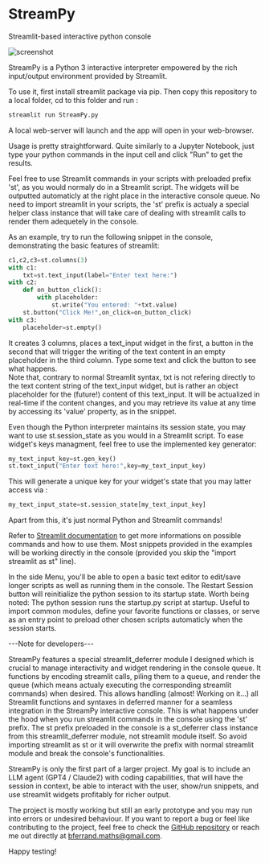 # StreamPy
Streamlit-based interactive python console

![screenshot](https://github.com/B4PT0R/StreamPy/assets/139615657/de7ca127-367a-4084-9166-51bc2ef035b5)


StreamPy is a Python 3 interactive interpreter empowered by the rich input/output environment provided by Streamlit.

To use it, first install streamlit package via pip. Then copy this repository to a local folder, cd to this folder and run :
```bash
streamlit run StreamPy.py 
```
A local web-server will launch and the app will open in your web-browser.

Usage is pretty straightforward. Quite similarly to a Jupyter Notebook, just type your python commands in the input cell and click "Run" to get the results.

Feel free to use Streamlit commands in your scripts with preloaded prefix 'st', as you would normaly do in a Streamlit script. 
The widgets will be outputted automaticly at the right place in the interactive console queue.
No need to import streamlit in your scripts, the 'st' prefix is actualy a special helper class instance that will take care of dealing with streamlit calls to render them adequetely in the console.

As an example, try to run the following snippet in the console, demonstrating the basic features of streamlit:
```python
c1,c2,c3=st.columns(3)
with c1:
    txt=st.text_input(label="Enter text here:")
with c2:
    def on_button_click():
        with placeholder:
            st.write("You entered: "+txt.value)
    st.button("Click Me!",on_click=on_button_click)
with c3:
    placeholder=st.empty()
```
It creates 3 columns, places a text_input widget in the first, a button in the second that will trigger the writing of the text content in an empty placeholder in the third column.
Type some text and click the button to see what happens.               
Note that, contrary to normal Streamlit syntax, txt is not refering directly to the text content string of the text_input widget, but is rather an object placeholder for the (future!) content of this text_input. It will be actualized in real-time if the content changes, and you may retrieve its value at any time by accessing its 'value' property, as in the snippet.

Even though the Python interpreter maintains its session state, you may want to use st.session_state as you would in a Streamlit script.
To ease widget's keys managment, feel free to use the implemented key generator:
```python
my_text_input_key=st.gen_key()
st.text_input("Enter text here:",key=my_text_input_key)
``` 
This will generate a unique key for your widget's state that you may latter access via :
```python
my_text_input_state=st.session_state[my_text_input_key]
``` 
Apart from this, it's just normal Python and Streamlit commands!

Refer to [Streamlit documentation](https://docs.streamlit.io/library/api-reference) to get more informations on possible commands and how to use them. Most snippets provided in the examples will be working directly in the console (provided you skip the "import streamlit as st" line).

In the side Menu, you'll be able to open a basic text editor to edit/save longer scripts as well as running them in the console.
The Restart Session button will reinitialize the python session to its startup state. 
Worth being noted: The python session runs the startup.py script at startup. Useful to import common modules, define your favorite functions or classes, or serve as an entry point to preload other chosen scripts automaticly when the session starts.

---Note for developers---

StreamPy features a special streamlit_deferrer module I designed which is crucial to manage interactivity and widget rendering in the console queue. It functions by encoding streamlit calls, piling them to a queue, and render the queue (which means actualy executing the corresponding streamlit commands) when desired. This allows handling (almost! Working on it...) all Streamlit functions and syntaxes in deferred manner for a seamless integration in the StreamPy interactive console. This is what happens under the hood when you run streamlit commands in the console using the 'st' prefix. 
The st prefix preloaded in the console is a st_deferrer class instance from this streamlit_deferrer module, not streamlit module itself. So avoid importing streamlit as st or it will overwrite the prefix with normal streamlit module and break the console's functionalities.

StreamPy is only the first part of a larger project. My goal is to include an LLM agent (GPT4 / Claude2) with coding capabilities, that will have the session in context, be able to interact with the user, show/run snippets, and use streamlit widgets profitably for richer output. 

The project is mostly working but still an early prototype and you may run into errors or undesired behaviour. If you want to report a bug or feel like contributing to the project, feel free to check the [GitHub repository](https://github.com/B4PT0R/StreamPy) or reach me out directly at bferrand.maths@gmail.com.

Happy testing!

